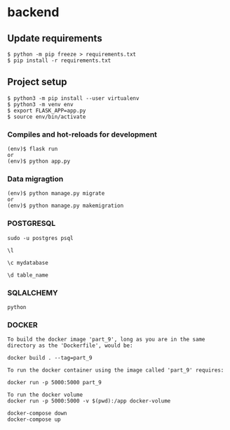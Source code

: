 # backend

## Update requirements
```
$ python -m pip freeze > requirements.txt
$ pip install -r requirements.txt 
```

## Project setup
```
$ python3 -m pip install --user virtualenv
$ python3 -m venv env
$ export FLASK_APP=app.py
$ source env/bin/activate
```

### Compiles and hot-reloads for development

```
(env)$ flask run
or 
(env)$ python app.py
```

### Data migragtion

```
(env)$ python manage.py migrate
or 
(env)$ python manage.py makemigration
```

### POSTGRESQL
```
sudo -u postgres psql

\l

\c mydatabase

\d table_name
```
### SQLALCHEMY
```
python
``` 
### DOCKER
```
To build the docker image 'part_9', long as you are in the same directory as the 'Dockerfile', would be:

docker build . --tag=part_9

To run the docker container using the image called 'part_9' requires:

docker run -p 5000:5000 part_9

To run the docker volume
docker run -p 5000:5000 -v $(pwd):/app docker-volume

docker-compose down
docker-compose up
``` 
